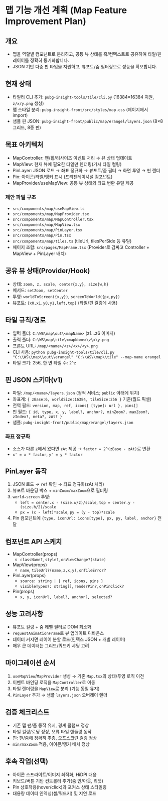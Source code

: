 # 맵 기능 개선 계획 (Map Feature Improvement Plan)

## 개요
- 맵을 역할별 컴포넌트로 분리하고, 공통 뷰 상태를 훅/컨텍스트로 공유하여 타일/핀 레이어를 정확히 동기화합니다.
- JSON 기반 다중 핀 타입을 지원하고, 뷰포트/줌 필터링으로 성능을 확보합니다.

## 현재 상태
- 타일러 CLI 추가: `pubg-insight-tools/tile/cli.py` (16384×16384 지원, `z/x/y.png` 생성)
- 맵 스타일 분리: `pubg-insight-front/src/styles/map.css` (페이지에서 import)
- 샘플 핀 JSON: `pubg-insight-front/public/map/erangel/layers.json` (8×8 그리드, 8종 핀)

## 목표 아키텍처
- MapController: 팬/휠/리사이즈 이벤트 처리 → 뷰 상태 업데이트
- MapView: 현재 뷰에 필요한 타일만 렌더링(가시 타일 컬링)
- PinLayer: JSON 로드 → 좌표 정규화 → 뷰포트/줌 필터 → 화면 투영 → 핀 렌더
- Pin: 아이콘/라벨/앵커 표시 (프리젠테이셔널 컴포넌트)
- MapProvider/useMapView: 공통 뷰 상태와 좌표 변환 유틸 제공

### 제안 파일 구조
- `src/components/map/useMapView.ts`
- `src/components/map/MapProvider.tsx`
- `src/components/map/MapController.tsx`
- `src/components/map/MapView.tsx`
- `src/components/map/PinLayer.tsx`
- `src/components/map/Pin.tsx`
- `src/components/map/tiles.ts` (tileUrl, tilesPerSide 등 유틸)
- 페이지 조합: `src/pages/MapFrame.tsx` (Provider로 감싸고 Controller + MapView + PinLayer 배치)

## 공유 뷰 상태(Provider/Hook)
- 상태: `zoom, z, scale, center{x,y}, size{w,h}`
- 메서드: `setZoom, setCenter`
- 투영: `worldToScreen({x,y})`, `screenToWorld({px,py})`
- 뷰포트: `{x0,x1,y0,y1,left,top}` (타일/핀 컬링에 사용)

## 타일 규칙/경로
- 입력 폴더: `C:\WS\map\out\<mapName>` (z1…z6 이미지)
- 출력 폴더: `C:\WS\map\tile\<mapName>\z\x\y.png`
- 프론트 URL: `/map/<name>/<z>/<x>/<y>.png`
- CLI 사용: `python pubg-insight-tools/tile/cli.py "C:\\WS\\map\\out\\erangel" "C:\\WS\\map\\tile" --map-name erangel`
- 타일 크기: 256, 한 변 타일 수: `2^z`

## 핀 JSON 스키마(v1)
- 파일: `/map/<name>/layers.json` (정적 서비스; `public` 아래에 위치)
- 좌표계: `{ zBase:6, worldSize:16384, tileSize:256 }` 기준(월드 픽셀)
- 전역 필드: `version, map, ref, icons{ [type]: url }, pins[]`
- 핀 필드: `{ id, type, x, y, label?, anchor?, minZoom?, maxZoom?, zIndex?, meta?, zAt? }`
- 샘플: `pubg-insight-front/public/map/erangel/layers.json`

### 좌표 정규화
- 소스가 다른 z에서 왔다면 `zAt` 제공 → `factor = 2^(zBase - zAt)`로 변환
- `x' = x * factor`, `y' = y * factor`

## PinLayer 동작
1) JSON 로드 → `ref` 확인 → 좌표 정규화(zAt 처리)
2) 뷰포트 바운딩 박스 + `minZoom/maxZoom`으로 필터링
3) `world→screen` 투영: 
   - `left = center.x - (size.w/2)/scale`, `top = center.y - (size.h/2)/scale`
   - `px = (x - left)*scale`, `py = (y - top)*scale`
4) Pin 컴포넌트에 `{type, iconUrl: icons[type], px, py, label, anchor}` 전달

## 컴포넌트 API 스케치
- MapController(props)
  - `className?`, `style?`, `onViewChange?(state)`
- MapView(props)
  - `name`, `tileUrl?(name,z,x,y)`, `onTileError?`
- PinLayer(props)
  - `source: string | { ref, icons, pins }`
  - `visibleTypes?: string[]`, `renderPin?`, `onPinClick?`
- Pin(props)
  - `x, y, iconUrl, label?, anchor?, selected?`

## 성능 고려사항
- 뷰포트 컬링 + 줌 레벨 필터로 DOM 최소화
- `requestAnimationFrame`로 뷰 업데이트 디바운스
- 데이터 커지면 레이어 분할 로드(인덱스 JSON + 개별 레이어)
- 매우 큰 데이터는 그리드/쿼드키 샤딩 고려

## 마이그레이션 순서
1) `useMapView`/`MapProvider` 생성 → 기존 `Map.tsx`의 상태/투영 로직 이전
2) 이벤트 바인딩 로직을 `MapController`로 이동
3) 타일 렌더링을 `MapView`로 분리 (기능 동일 유지)
4) `PinLayer` 추가 → 샘플 `layers.json` 오버레이 렌더

## 검증 체크리스트
- 기존 맵 팬/줌 동작 유지, 경계 클램프 정상
- 타일 컬링/로딩 정상, 오류 타일 핸들링 동작
- 핀: 팬/줌에 정확히 추종, 오프스크린 컬링 정상
- `min/maxZoom` 적용, 아이콘/앵커 배치 정상

## 후속 작업(선택)
- 아이콘 스프라이트/이미지 최적화, HiDPI 대응
- 키보드/버튼 기반 컨트롤러 추가(줌 인/아웃, 리셋)
- Pin 상호작용(hover/click)과 포커스 상태 스타일링
- 대용량 데이터 인덱싱(셀/쿼드키) 및 지연 로드

